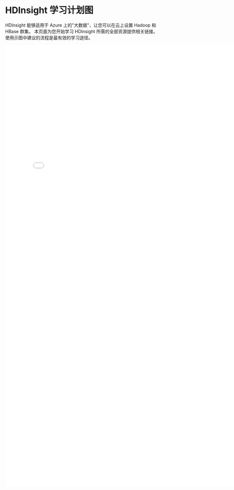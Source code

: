 <properties urlDisplayName="Learn HDInsight" pageTitle="HDInsight 学习计划图 | Azure" metaKeywords="" description="Get a suggested flow of resources to go through for learning all you need to know about HDInsight" metaCanonical="" services="hdinsight" documentationCenter="" title="Learning map for HDInsight" authors="nitinme" solutions="big-data" manager="paulettm" editor="cgronlun" />

<tags ms.service="hdinsight" ms.workload="big-data" ms.tgt_pltfrm="na" ms.devlang="na" ms.topic="article" ms.date="09/25/2014" ms.author="nitinme" />


# HDInsight 学习计划图
HDInsight 能够适用于 Azure 上的"大数据"，让您可以在云上设置 Hadoop 和 HBase 群集。 本页面为您开始学习 HDInsight 所需的全部资源提供相关链接。 使用示图中建议的流程是最有效的学习途径。

<!--object type="image/svg+xml" data="http://wacnstoragestaging.blob.core.chinacloudapi.cn/tech-content/articles/media/hdinsight-learn-map/Wacn.HDI.Content.Flow.svg" width="100%" height="100%">
</object-->

<!--
![Wacn.HDI.Content.Flow](./media/hdinsight-learn-map/HDI-Content-Flow.svg)
-->

<object type="image/svg+xml" data="./media/hdinsight-learn-map/HDI-Content-Flow.svg" width="100%" height="100%">
</object>

<iframe width="780" height="1407" src="./media/hdinsight-learn-map/HDI-Content-Flow.svg" frameborder="0"></iframe></center>

<!--center><img src = "https://mysstorage.blob.core.chinacloudapi.cn/picture/HDI.ContentFlow.png" title = "" usemap="#imagemap">
	<map name="imagemap">
	  <area shape="rect" alt="What is Hadoop on HDInsight" title="What is Hadoop on HDInsight" coords="591,70,717,99" href="http://www.windowsazure.cn/zh-cn/documentation/articles/hdinsight-hadoop-introduction/" target="_blank" />
	  <area shape="rect" alt="What is HBase on HDInsight" title="What is HBase on HDInsight" coords="591,107,718,136" href="http://www.windowsazure.cn/zh-cn/documentation/articles/hdinsight-hbase-overview/" target="_blank" />
	  <area shape="rect" alt="How is the data stored in HDInsight" title="How is the data stored in HDInsight" coords="591,144,717,174" href="http://www.windowsazure.cn/zh-cn/documentation/articles/hdinsight-use-blob-storage/" target="_blank" />
	  <area shape="rect" alt="Get started with HDInsight" title="Get started with HDInsight" coords="591,204,717,233" href="http://www.windowsazure.cn/zh-cn/documentation/articles/hdinsight-get-started/" target="_blank" />
	  <area shape="rect" alt="Get started with HBase in HDInsight" title="Get started with HBase in HDInsight" coords="591,241,717,270" href="http://www.windowsazure.cn/zh-cn/documentation/articles/hdinsight-hbase-get-started/" target="_blank" />
	  <area shape="rect" alt="Provision a Hadoop cluster" title="Provision a Hadoop cluster" coords="591,303,717,331" href="http://www.windowsazure.cn/zh-cn/documentation/articles/hdinsight-provision-clusters/" target="_blank" />
	  <area shape="rect" alt="Provision an HBase cluster" title="Provision an HBase cluster" coords="591,340,718,370" href="http://www.windowsazure.cn/zh-cn/documentation/articles/hdinsight-hbase-provision-vnet/" target="_blank" />
	  <area shape="rect" alt="Use Emulator to learn HDInsight" title="Use Emulator to learn HDInsight" coords="568,439,741,495" href="http://www.windowsazure.cn/zh-cn/documentation/articles/hdinsight-get-started-emulator/" target="_blank" />
	  <area shape="rect" alt="The Pi Estimator sample" title="The Pi Estimator sample" coords="15,364,140,406" href="http://www.windowsazure.cn/zh-cn/documentation/articles/hdinsight-sample-pi-estimator/" target="_blank" />
	  <area shape="rect" alt="The word count sample" title="The word count sample" coords="15,419,140,459" href="http://www.windowsazure.cn/zh-cn/documentation/articles/hdinsight-sample-wordcount/" target="_blank" />
	  <area shape="rect" alt="The 10-GB graysort sample" title="The 10-GB graysort sample" coords="15,472,141,512" href="http://www.windowsazure.cn/zh-cn/documentation/articles/hdinsight-sample-10gb-graysort/" target="_blank" />
	  <area shape="rect" alt="The C# streaming sample" title="The C# streaming sample" coords="15,526,141,565" href="http://www.windowsazure.cn/zh-cn/documentation/articles/hdinsight-sample-csharp-streaming/" target="_blank" />
	  <area shape="rect" alt="Manage HDInsight cluster using the portal" title="Manage HDInsight cluster using the portal" coords="28,712,153,751" href="http://www.windowsazure.cn/zh-cn/documentation/articles/hdinsight-administer-use-management-portal/" target="" />
	  <area shape="rect" alt="Manage HDInsight cluster using PowerShell" title="Manage HDInsight cluster using PowerShell" coords="28,761,154,802" href="http://www.windowsazure.cn/zh-cn/documentation/articles/hdinsight-administer-use-powershell/" target="_blank" />
	  <area shape="rect" alt="Manage HDInsight cluster using command line" title="Manage HDInsight cluster using command line" coords="28,812,154,852" href="http://www.windowsazure.cn/zh-cn/documentation/articles/hdinsight-administer-use-command-line/" target="_blank" />
	  <area shape="rect" alt="Manage HDInsight cluster using Ambari API" title="Manage HDInsight cluster using Ambari API" coords="28,863,154,903" href="http://www.windowsazure.cn/zh-cn/documentation/articles/hdinsight-monitor-use-ambari-api/" target="_blank" />
	  <area shape="rect" alt="Availability and reliability of HDInsight clusters" title="Availability and reliability of HDInsight clusters" coords="28,913,153,954" href="http://www.windowsazure.cn/zh-cn/documentation/articles/hdinsight-high-availability/" target="_blank" />
	  <area shape="rect" alt="Use Azure Blobs to store cluster data" title="Use Azure Blobs to store cluster data" coords="183,711,309,753" href="http://www.windowsazure.cn/zh-cn/documentation/articles/hdinsight-use-blob-storage/" target="_blank" />
	  <area shape="rect" alt="Upload data for Hadoop jobs" title="Upload data for Hadoop jobs" coords="183,761,310,803" href="http://www.windowsazure.cn/zh-cn/documentation/articles/hdinsight-upload-data/" target="_blank" />
	  <area shape="rect" alt="Use Hive with Hadoop" title="Use Hive with Hadoop" coords="341,711,466,752" href="http://www.windowsazure.cn/zh-cn/documentation/articles/hdinsight-use-hive/" target="_blank" />
	  <area shape="rect" alt="Use Pig with Hadoop" title="Use Pig with Hadoop" coords="341,763,466,803" href="http://www.windowsazure.cn/zh-cn/documentation/articles/hdinsight-use-pig/" target="_blank" />
	  <area shape="rect" alt="Use Hadoop MapReduce" title="Use Hadoop MapReduce" coords="341,814,467,855" href="http://www.windowsazure.cn/zh-cn/documentation/articles/hdinsight-use-mapreduce/" target="_blank" />
	  <area shape="rect" alt="Use Python with Hive and Pig" title="Use Python with Hive and Pig" coords="341,866,467,906" href="http://www.windowsazure.cn/zh-cn/documentation/articles/hdinsight-python/" target="_blank" />
	  <area shape="rect" alt="Submit Hadoop jobs using code" title="Submit Hadoop jobs using code" coords="341,917,466,958" href="http://www.windowsazure.cn/zh-cn/documentation/articles/hdinsight-submit-hadoop-jobs-programmatically" target="_blank" />
	  <area shape="rect" alt="Use Oozie with Hadoop" title="Use Oozie with Hadoop" coords="341,969,467,1008" href="http://www.windowsazure.cn/zh-cn/documentation/articles/hdinsight-use-oozie/" target="_blank" />
	  <area shape="rect" alt="Use Oozie coordinator with HDInsight" title="Use Oozie coordinator with HDInsight" coords="341,1020,466,1060" href="http://www.windowsazure.cn/zh-cn/documentation/articles/hdinsight-use-oozie-coordinator-time/" target="_blank" />
	  <area shape="rect" alt="Develop MapReduce programs in Java" title="Develop MapReduce programs in Java" coords="341,1070,466,1127" href="http://www.windowsazure.cn/zh-cn/documentation/articles/hdinsight-develop-deploy-java-mapreduce/" target="_blank" />
	  <area shape="rect" alt="Develop C# streaming jobs for HDInsight" title="Develop C# streaming jobs for HDInsight" coords="341,1138,467,1178" href="http://www.windowsazure.cn/zh-cn/documentation/articles/hdinsight-hadoop-develop-deploy-streaming-jobs/" target="_blank" />
	  <area shape="rect" alt="Use Maven with HBase in HDInsight" title="Use Maven with HBase in HDInsight" coords="341,1189,466,1245" href="http://www.windowsazure.cn/zh-cn/documentation/articles/hdinsight-hbase-build-java-maven/" target="_blank" />
	  <area shape="rect" alt="Debug error messages in HDInsight" title="Debug error messages in HDInsight" coords="341,1256,467,1296" href="http://www.windowsazure.cn/zh-cn/documentation/articles/hdinsight-debug-jobs/" target="_blank" />
	  <area shape="rect" alt="Move data to databases using Sqoop" title="Move data to databases using Sqoop" coords="341,1307,466,1347" href="http://www.windowsazure.cn/zh-cn/documentation/articles/hdinsight-use-sqoop/" target="_blank" />
	  <area shape="rect" alt="Serialize data with .NET library for Avro" title="Serialize data with .NET library for Avro" coords="341,1358,466,1399" href="http://www.windowsazure.cn/zh-cn/documentation/articles/hdinsight-dotnet-avro-serialization/" target="_blank" />
	  <area shape="rect" alt="HDInsight SDK reference documentation" title="HDInsight SDK reference documentation" coords="341,1409,467,1449" href="http://msdn.microsoft.com/zh-cn/library/azure/dn479185.aspx" target="_blank" />
	  <area shape="rect" alt="Use Mahout to generate movie recommendations" title="Use Mahout to generate movie recommendations" coords="496,711,621,752" href="http://www.windowsazure.cn/zh-cn/documentation/articles/hdinsight-mahout/" target="_blank" />
	  <area shape="rect" alt="Use Giraph for graph analysis in Hadoop" title="Use Giraph for graph analysis in Hadoop" coords="496,761,622,803" href="http://www.windowsazure.cn/zh-cn/documentation/articles/hdinsight-giraph/" target="_blank" />
	  <area shape="rect" alt="Analyze twitter data using Hadoop" title="Analyze twitter data using Hadoop" coords="496,814,621,854" href="http://www.windowsazure.cn/zh-cn/documentation/articles/hdinsight-analyze-twitter-data/" target="_blank" />
	  <area shape="rect" alt="Analyze flight delay data using Hadoop" title="Analyze flight delay data using Hadoop" coords="496,914,621,954" href="http://www.windowsazure.cn/zh-cn/documentation/articles/hdinsight-analyze-flight-delay-data/" target="_blank" />
	  <area shape="rect" alt="Export Hadoop data to Excel using Power Query" title="Export Hadoop data to Excel using Power Query" coords="496,964,621,1010" href="http://www.windowsazure.cn/zh-cn/documentation/articles/hdinsight-connect-excel-power-query/" target="_blank" />
	  <area shape="rect" alt="Connect Excel and Hadoop using Hive ODBC driver" title="Connect Excel and Hadoop using Hive ODBC driver" coords="496,1020,620,1076" href="http://www.windowsazure.cn/zh-cn/documentation/articles/hdinsight-connect-excel-hive-ODBC-driver/" target="_blank" />
	  <area shape="rect" alt="What's new in HDInsight?" title="What's new in HDInsight?" coords="648,713,774,754" href="http://www.windowsazure.cn/zh-cn/documentation/articles/hdinsight-component-versioning/" target="_blank" />
	  <area shape="rect" alt="HDInsight release notes" title="HDInsight release notes" coords="648,764,773,804" href="http://www.windowsazure.cn/zh-cn/documentation/articles/hdinsight-release-notes/" target="_blank" />
	</map>
</img></center-->


[hadoop-hdinsight-intro]: /zh-cn/documentation/articles/hdinsight-hadoop-introduction/

[azure-purchase-options]: http://www.windowsazure.cn/pricing/overview/

[img-hdi-dashboard]: ./media/hdinsight-get-started/HDI.dashboard.png

